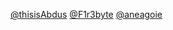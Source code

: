 [@thisisAbdus](https://github.com/thisisabdus)
[@F1r3byte](https://github.com/F1r3byte)
[@aneagoie](https://github.com/aneagoie)